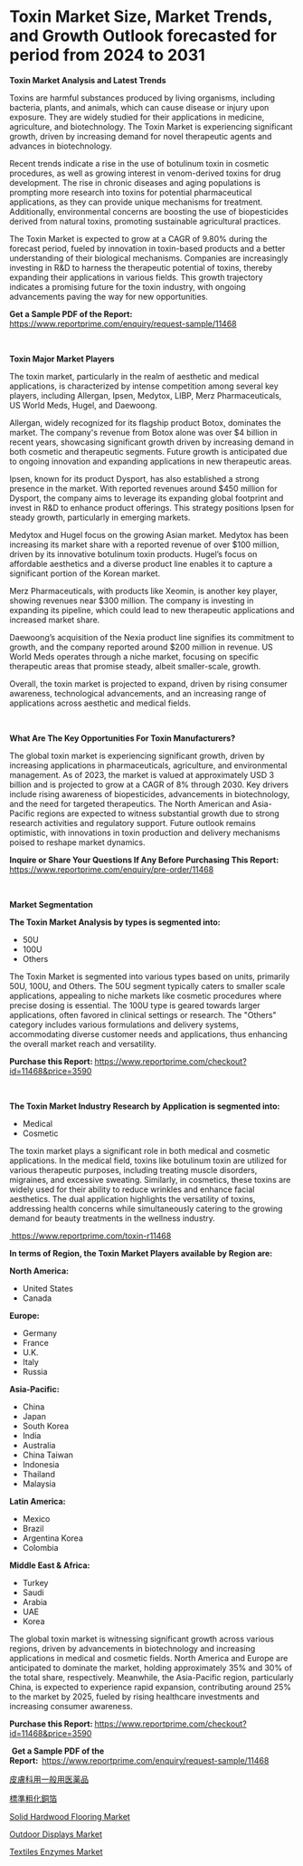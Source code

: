 <p><h1>Toxin Market Size, Market Trends, and Growth Outlook forecasted for period from 2024 to 2031</h1></p><p><strong>Toxin Market Analysis and Latest Trends</strong></p>
<p><p>Toxins are harmful substances produced by living organisms, including bacteria, plants, and animals, which can cause disease or injury upon exposure. They are widely studied for their applications in medicine, agriculture, and biotechnology. The Toxin Market is experiencing significant growth, driven by increasing demand for novel therapeutic agents and advances in biotechnology.</p><p>Recent trends indicate a rise in the use of botulinum toxin in cosmetic procedures, as well as growing interest in venom-derived toxins for drug development. The rise in chronic diseases and aging populations is prompting more research into toxins for potential pharmaceutical applications, as they can provide unique mechanisms for treatment. Additionally, environmental concerns are boosting the use of biopesticides derived from natural toxins, promoting sustainable agricultural practices.</p><p>The Toxin Market is expected to grow at a CAGR of 9.80% during the forecast period, fueled by innovation in toxin-based products and a better understanding of their biological mechanisms. Companies are increasingly investing in R&D to harness the therapeutic potential of toxins, thereby expanding their applications in various fields. This growth trajectory indicates a promising future for the toxin industry, with ongoing advancements paving the way for new opportunities.</p></p>
<p><strong>Get a Sample PDF of the Report:&nbsp;</strong> <a href="https://www.reportprime.com/enquiry/request-sample/11468">https://www.reportprime.com/enquiry/request-sample/11468</a></p>
<p>&nbsp;</p>
<p><strong>Toxin Major Market Players</strong></p>
<p><p>The toxin market, particularly in the realm of aesthetic and medical applications, is characterized by intense competition among several key players, including Allergan, Ipsen, Medytox, LIBP, Merz Pharmaceuticals, US World Meds, Hugel, and Daewoong. </p><p>Allergan, widely recognized for its flagship product Botox, dominates the market. The company's revenue from Botox alone was over $4 billion in recent years, showcasing significant growth driven by increasing demand in both cosmetic and therapeutic segments. Future growth is anticipated due to ongoing innovation and expanding applications in new therapeutic areas.</p><p>Ipsen, known for its product Dysport, has also established a strong presence in the market. With reported revenues around $450 million for Dysport, the company aims to leverage its expanding global footprint and invest in R&D to enhance product offerings. This strategy positions Ipsen for steady growth, particularly in emerging markets.</p><p>Medytox and Hugel focus on the growing Asian market. Medytox has been increasing its market share with a reported revenue of over $100 million, driven by its innovative botulinum toxin products. Hugel’s focus on affordable aesthetics and a diverse product line enables it to capture a significant portion of the Korean market.</p><p>Merz Pharmaceuticals, with products like Xeomin, is another key player, showing revenues near $300 million. The company is investing in expanding its pipeline, which could lead to new therapeutic applications and increased market share.</p><p>Daewoong’s acquisition of the Nexia product line signifies its commitment to growth, and the company reported around $200 million in revenue. US World Meds operates through a niche market, focusing on specific therapeutic areas that promise steady, albeit smaller-scale, growth.</p><p>Overall, the toxin market is projected to expand, driven by rising consumer awareness, technological advancements, and an increasing range of applications across aesthetic and medical fields.</p></p>
<p>&nbsp;</p>
<p><strong>What Are The Key Opportunities For Toxin Manufacturers?</strong></p>
<p><p>The global toxin market is experiencing significant growth, driven by increasing applications in pharmaceuticals, agriculture, and environmental management. As of 2023, the market is valued at approximately USD 3 billion and is projected to grow at a CAGR of 8% through 2030. Key drivers include rising awareness of biopesticides, advancements in biotechnology, and the need for targeted therapeutics. The North American and Asia-Pacific regions are expected to witness substantial growth due to strong research activities and regulatory support. Future outlook remains optimistic, with innovations in toxin production and delivery mechanisms poised to reshape market dynamics.</p></p>
<p><strong>Inquire or Share Your Questions If Any Before Purchasing This Report:</strong> <a href="https://www.reportprime.com/enquiry/pre-order/11468">https://www.reportprime.com/enquiry/pre-order/11468</a></p>
<p>&nbsp;</p>
<p><strong>Market Segmentation</strong></p>
<p><strong>The Toxin Market Analysis by types is segmented into:</strong></p>
<p><ul><li>50U</li><li>100U</li><li>Others</li></ul></p>
<p><p>The Toxin Market is segmented into various types based on units, primarily 50U, 100U, and Others. The 50U segment typically caters to smaller scale applications, appealing to niche markets like cosmetic procedures where precise dosing is essential. The 100U type is geared towards larger applications, often favored in clinical settings or research. The "Others" category includes various formulations and delivery systems, accommodating diverse customer needs and applications, thus enhancing the overall market reach and versatility.</p></p>
<p><strong>Purchase this Report:&nbsp;</strong><a href="https://www.reportprime.com/checkout?id=11468&price=3590">https://www.reportprime.com/checkout?id=11468&price=3590</a></p>
<p>&nbsp;</p>
<p><strong>The Toxin Market Industry Research by Application is segmented into:</strong></p>
<p><ul><li>Medical</li><li>Cosmetic</li></ul></p>
<p><p>The toxin market plays a significant role in both medical and cosmetic applications. In the medical field, toxins like botulinum toxin are utilized for various therapeutic purposes, including treating muscle disorders, migraines, and excessive sweating. Similarly, in cosmetics, these toxins are widely used for their ability to reduce wrinkles and enhance facial aesthetics. The dual application highlights the versatility of toxins, addressing health concerns while simultaneously catering to the growing demand for beauty treatments in the wellness industry.</p></p>
<p><a href="https://www.reportprime.com/toxin-r11468">&nbsp;https://www.reportprime.com/toxin-r11468</a></p>
<p><strong>In terms of Region, the Toxin Market Players available by Region are:</strong></p>
<p>
    <p> <strong> North America: </strong>
        <ul>
            <li>United States</li>
            <li>Canada</li>
        </ul>
        </p> 
    <p> <strong> Europe: </strong>
        <ul>
            <li>Germany</li>
            <li>France</li>
            <li>U.K.</li>
            <li>Italy</li>
            <li>Russia</li>
        </ul>
        </p> 
    <p> <strong> Asia-Pacific: </strong>
        <ul>
            <li>China</li>
            <li>Japan</li>
            <li>South Korea</li>
            <li>India</li>
            <li>Australia</li>
            <li>China Taiwan</li>
            <li>Indonesia</li>
            <li>Thailand</li>
            <li>Malaysia</li>
        </ul>
        </p> 
    <p> <strong> Latin America: </strong>
        <ul>
            <li>Mexico</li>
            <li>Brazil</li>
            <li>Argentina Korea</li>
            <li>Colombia</li>
        </ul>
        </p> 
    <p> <strong> Middle East & Africa: </strong>
        <ul>
            <li>Turkey</li>
            <li>Saudi</li>
            <li>Arabia</li>
            <li>UAE</li>
            <li>Korea</li>
        </ul>
    </p>
    </p>
<p><p>The global toxin market is witnessing significant growth across various regions, driven by advancements in biotechnology and increasing applications in medical and cosmetic fields. North America and Europe are anticipated to dominate the market, holding approximately 35% and 30% of the total share, respectively. Meanwhile, the Asia-Pacific region, particularly China, is expected to experience rapid expansion, contributing around 25% to the market by 2025, fueled by rising healthcare investments and increasing consumer awareness.</p></p>
<p><strong>Purchase this Report: </strong><a href="https://www.reportprime.com/checkout?id=11468&price=3590">https://www.reportprime.com/checkout?id=11468&price=3590</a></p>
<p>&nbsp;<strong>Get a Sample PDF of the Report:&nbsp;&nbsp;</strong><a href="https://www.reportprime.com/enquiry/request-sample/11468">https://www.reportprime.com/enquiry/request-sample/11468</a></p>
<p><strong></strong></p>
<p><p><a href="https://medium.com/@uyjtuy6/%E7%9A%AE%E8%86%9A%E7%A7%91%E7%94%A8otc%E5%8C%BB%E8%96%AC%E5%93%81%E6%A5%AD%E7%95%8C%E3%82%BB%E3%82%AF%E3%82%BF%E3%83%BC-%E5%B8%82%E5%A0%B4%E5%8B%95%E5%90%91%E3%81%A82024%E5%B9%B4%E3%81%8B%E3%82%892031%E5%B9%B4%E3%81%BE%E3%81%A7%E3%81%AE%E6%9C%AA%E6%9D%A5%E3%81%AE%E3%82%B7%E3%83%8A%E3%83%AA%E3%82%AA-169e9cfda1da">皮膚科用一般用医薬品</a></p><p><a href="https://medium.com/@uyjtuy6/standard-roughened-copper-foil-market-%E3%81%AE%E3%82%B0%E3%83%AD%E3%83%BC%E3%83%90%E3%83%AB%E5%B8%82%E5%A0%B4%E6%A6%82%E8%A6%81%E3%81%AF-%E4%B8%96%E7%95%8C%E3%81%8A%E3%82%88%E3%81%B3%E4%B8%BB%E8%A6%81%E5%B8%82%E5%A0%B4%E3%81%AB%E3%81%8A%E3%81%91%E3%82%8B%E6%A5%AD%E7%95%8C%E3%81%AB%E5%BD%B1%E9%9F%BF%E3%82%92%E4%B8%8E%E3%81%88%E3%82%8B%E4%B8%BB%E8%A6%81%E3%81%AA%E3%83%88%E3%83%AC%E3%83%B3%E3%83%89%E3%81%AB%E3%81%A4%E3%81%84%E3%81%A6-%E7%8B%AC%E8%87%AA%E3%81%AE%E8%A6%96%E7%82%B9%E3%82%92%E6%8F%90%E4%BE%9B%E3%81%97%E3%81%BE%E3%81%99-6f1ac068e3a3">標準粗化銅箔</a></p><p><a href="https://www.linkedin.com/pulse/solid-hardwood-flooring-market-analysis-report-global-insights-op6xf?trackingId=CwHCRNxzQ1Gf54mNpzn4DA%3D%3D">Solid Hardwood Flooring Market</a></p><p><a href="https://www.linkedin.com/pulse/outdoor-displays-market-investigation-industry-evolution-tuv2e?trackingId=lW7YtWZ7QTCbL6pBgngzlw%3D%3D">Outdoor Displays Market</a></p><p><a href="https://medium.com/@stewart.churchill9078/the-global-textiles-enzymes-market-is-expected-to-witness-a-compound-annual-growth-rate-cagr-of-62304b7b8b85">Textiles Enzymes Market</a></p></p>